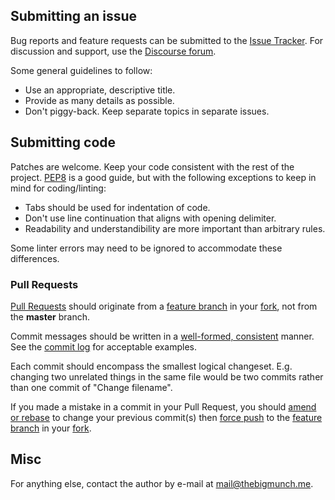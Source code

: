 ## Submitting an issue

Bug reports and feature requests can be submitted to the
[Issue Tracker](https://github.com/thebigmunch/fact-sphere-cli/issues).
For discussion and support, use the [Discourse forum](https://forum.thebigmunch.me).

Some general guidelines to follow:

* Use an appropriate, descriptive title.
* Provide as many details as possible.
* Don't piggy-back. Keep separate topics in separate issues.

## Submitting code

Patches are welcome.
Keep your code consistent with the rest of the project.
[PEP8](https://www.python.org/dev/peps/pep-0008/) is a good guide,
but with the following exceptions to keep in mind for coding/linting:

* Tabs should be used for indentation of code.
* Don't use line continuation that aligns with opening delimiter.
* Readability and understandibility are more important than arbitrary rules.

Some linter errors may need to be ignored to accommodate these differences.

### Pull Requests

[Pull Requests](https://help.github.com/articles/creating-a-pull-request) should originate from a
[feature branch][fb] in your [fork][fork], not from the **master** branch.

Commit messages should be written in a
[well-formed, consistent](https://sethrobertson.github.io/GitBestPractices/#usemsg) manner.
See the [commit log](https://github.com/thebigmunch/fact-sphere-cli/commits) for acceptable examples.

Each commit should encompass the smallest logical changeset.
E.g. changing two unrelated things in the same file would be two commits rather than one commit of "Change filename".

If you made a mistake in a commit in your Pull Request, you should
[amend or rebase](https://www.atlassian.com/git/tutorials/rewriting-history) to change your previous commit(s)
then [force push](http://stackoverflow.com/a/12610763) to the [feature branch][fb] in your [fork][fork].

[fb]: https://help.github.com/articles/creating-and-deleting-branches-within-your-repository/#creating-a-branch
[fork]: https://help.github.com/articles/fork-a-repo

## Misc
For anything else, contact the author by e-mail at <mail@thebigmunch.me>.
